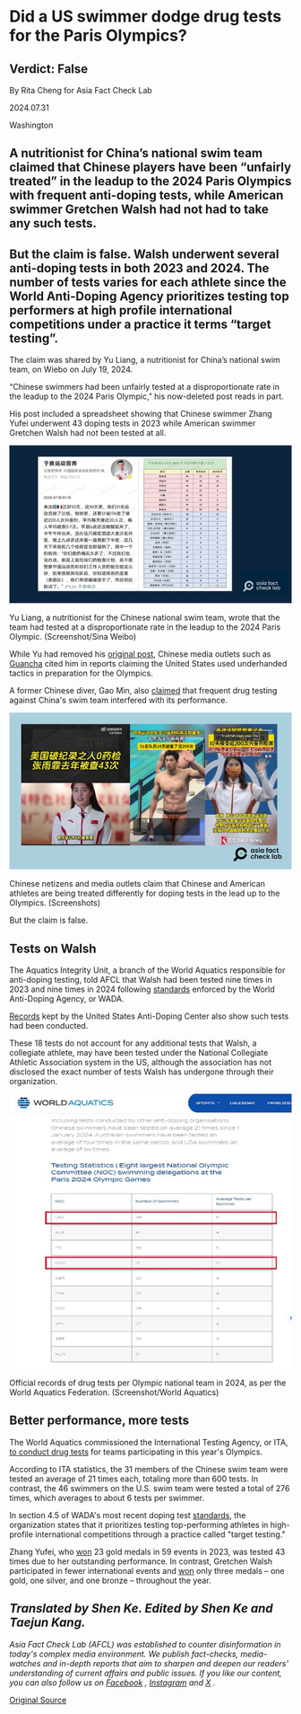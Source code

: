 # Did a US swimmer dodge drug tests for the Paris Olympics?

## Verdict: False

By Rita Cheng for Asia Fact Check Lab

2024.07.31

Washington

## A nutritionist for China’s national swim team claimed that Chinese players have been “unfairly treated” in the leadup to the 2024 Paris Olympics with frequent anti-doping tests, while American swimmer Gretchen Walsh had not had to take any such tests.

## But the claim is false. Walsh underwent several anti-doping tests in both 2023 and 2024. The number of tests varies for each athlete since the World Anti-Doping Agency prioritizes testing top performers at high profile international competitions under a practice it terms “target testing”.

The claim was shared by Yu Liang, a nutritionist for China’s national swim team, on Wiebo on July 19, 2024.

“Chinese swimmers had been unfairly tested at a disproportionate rate in the leadup to the 2024 Paris Olympic,” his now-deleted post reads in part.

His post included a spreadsheet showing that Chinese swimmer Zhang Yufei underwent 43 doping tests in 2023 while American swimmer Gretchen Walsh had not been tested at all.

![1 (16).png](images/MTACCVO2YDZ4NJJKWMKMGGMBWA.png)

Yu Liang, a nutritionist for the Chinese national swim team, wrote that the team had tested at a disproportionate rate in the leadup to the 2024 Paris Olympic. (Screenshot/Sina Weibo)

While Yu had removed his [original post](https://archive.ph/xus4x), Chinese media outlets such as [Guancha](https://archive.ph/XSKjY) cited him in reports claiming the United States used underhanded tactics in preparation for the Olympics.

A former Chinese diver, Gao Min, also [claimed](https://www.guancha.cn/sports/2024_07_29_743083.shtml) that frequent drug testing against China's swim team interfered with its performance.

![2 (8).png](images/MIJX4RZB3G4HM52R3V4SI7OSQQ.png)

Chinese netizens and media outlets claim that Chinese and American athletes are being treated differently for doping tests in the lead up to the Olympics. (Screenshots)

But the claim is false.

## Tests on Walsh

The Aquatics Integrity Unit, a branch of the World Aquatics responsible for anti-doping testing, told AFCL that Walsh had been tested nine times in 2023 and nine times in 2024 following [standards](https://www.wada-ama.org/sites/default/files/2022-12/isti_2023_w_annex_k_final_clean.pdf) enforced by the World Anti-Doping Agency, or WADA.

[Records](https://www.usada.org/news/athlete-test-history/) kept by the United States Anti-Doping Center also show such tests had been conducted.

These 18 tests do not account for any additional tests that Walsh, a collegiate athlete, may have been tested under the National Collegiate Athletic Association system in the US, although the association has not disclosed the exact number of tests Walsh has undergone through their organization.

![3 (2).jpg](images/QIJW2BYNFR4SYGVPTZDOSP2L6Y.jpg)

Official records of drug tests per Olympic national team in 2024, as per the World Aquatics Federation. (Screenshot/World Aquatics)

## Better performance, more tests

The World Aquatics commissioned the International Testing Agency, or ITA, [to conduct drug tests](https://www.worldaquatics.com/news/4065344/world-aquatics-comprehensive-rigorous-anti-doping-testing-programme-paris-2024-olympic-games) for teams participating in this year's Olympics.

According to ITA statistics, the 31 members of the Chinese swim team were tested an average of 21 times each, totaling more than 600 tests. In contrast, the 46 swimmers on the U.S. swim team were tested a total of 276 times, which averages to about 6 tests per swimmer.

In section 4.5 of WADA's most recent doping test [standards](https://www.wada-ama.org/sites/default/files/2022-12/isti_2023_w_annex_k_final_clean.pdf), the organization states that it prioritizes testing top-performing athletes in high-profile international competitions through a practice called "target testing."

Zhang Yufei, who [won](https://people.cctv.com/2024/04/10/ARTIbXmmi5ibUccecm4OvI7H240409.shtml) 23 gold medals in 59 events in 2023, was tested 43 times due to her outstanding performance. In contrast, Gretchen Walsh participated in fewer international events and [won](https://www.teamusa.com/profiles/gretchen-walsh) only three medals – one gold, one silver, and one bronze – throughout the year.

## *Translated by Shen Ke. Edited by Shen Ke and Taejun Kang.*

*Asia Fact Check Lab (AFCL) was established to counter disinformation in today's complex media environment. We publish fact-checks, media-watches and in-depth reports that aim to sharpen and deepen our readers' understanding of current affairs and public issues. If you like our content, you can also follow us on*   [*Facebook*](https://www.facebook.com/asiafactchecklabcn)  *,*   [*Instagram*](https://www.instagram.com/asiafactchecklab/)   *and*   [*X*](https://twitter.com/AFCL_eng)  *.*



[Original Source](https://www.rfa.org/english/news/afcl/afcl-paris-olympics-dopping-test-07312024035103.html)